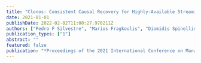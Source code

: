 ```yaml
---
title: "Clonos: Consistent Causal Recovery for Highly-Available Streaming Dataflows"
date: 2021-01-01
publishDate: 2022-02-02T11:00:27.970211Z
authors: ["Pedro F Silvestre", "Marios Fragkoulis", "Diomidis Spinellis", "Asterios Katsifodimos"]
publication_types: ["1"]
abstract: ""
featured: false
publication: "*Proceedings of the 2021 International Conference on Management of Data*"
---
```


